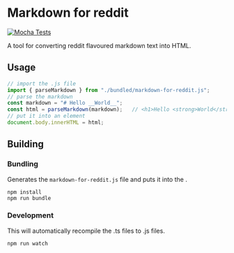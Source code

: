 # Markdown for reddit

[![Mocha Tests](https://github.com/ArthurHeitmann/markdownForReddit/actions/workflows/mochaTests.yml/badge.svg)](https://github.com/ArthurHeitmann/markdownForReddit/actions/workflows/mochaTests.yml)

A tool for converting reddit flavoured markdown text into HTML.

## Usage

```javascript
// import the .js file
import { parseMarkdown } from "./bundled/markdown-for-reddit.js";
// parse the markdown
const markdown = "# Hello __World__";
const html = parseMarkdown(markdown);	// <h1>Hello <strong>World</strong></h1>
// put it into an element
document.body.innerHTML = html;
```

## Building

### Bundling

Generates the `markdown-for-reddit.js` file and puts it into the .

```shell script
npm install
npm run bundle
```

### Development

This will automatically recompile the .ts files to .js files.

```shell script
npm run watch
```
